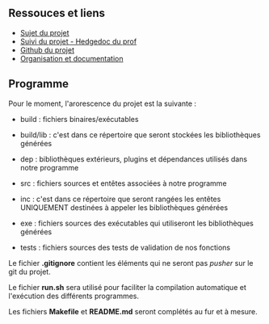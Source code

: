 
Ressouces et liens
---------------------------------
* [Sujet du projet](https://datafront.maqao.exascale-computing.eu/public_html/CHPS/projets.html#extension-de-la-r%C3%A9solution-de-noms-pour-le-hpc)
* [Suivi du projet - Hedgedoc du prof](https://france.paratools.com/hedgedoc/s/Z8mPoPvTL)
* [Github du projet](https://github.com/sirdelta/ppn-dns)
* [Organisation et documentation](https://drive.google.com/drive/folders/1eYObzYu2bYIsx-OR9TyHlNd9kDHZ15J7?usp=sharing)  

Programme
---------------------------------

Pour le moment, l'arorescence du projet est la suivante :

 * build : fichiers binaires/exécutables
 * build/lib : c'est dans ce répertoire que seront stockées les bibliothèques générées

 * dep : bibliothèques extérieurs, plugins et dépendances utilisés dans notre programme

 * src : fichiers sources et entêtes associées à notre programme
 * inc :  c'est dans ce répertoire que seront rangées les entêtes UNIQUEMENT destinées à appeler les bibliothèques générées

 * exe : fichiers sources des exécutables qui utiliseront les bibliothèques générées
 * tests : fichiers sources des tests de validation de nos fonctions


Le fichier __.gitignore__ contient les éléments qui ne seront pas _pusher_ sur le git du projet.

Le fichier __run.sh__ sera utilisé pour faciliter la compilation automatique et l'exécution des différents programmes.

Les fichiers __Makefile__ et __README.md__ seront complétés au fur et à mesure.
